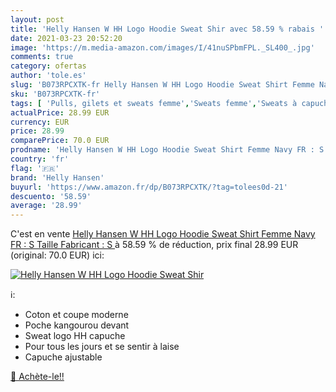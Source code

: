 ```yaml
---
layout: post
title: 'Helly Hansen W HH Logo Hoodie Sweat Shir avec 58.59 % rabais '
date: 2021-03-23 20:52:20
image: 'https://m.media-amazon.com/images/I/41nuSPbmFPL._SL400_.jpg'
comments: true
category: ofertas
author: 'tole.es'
slug: 'B073RPCXTK-fr Helly Hansen W HH Logo Hoodie Sweat Shirt Femme Navy FR :...'
sku: 'B073RPCXTK-fr'
tags: [ 'Pulls, gilets et sweats femme','Sweats femme','Sweats à capuche femme','Vêtements','Vêtements femme','helly hansen', ]
actualPrice: 28.99 EUR
currency: EUR
price: 28.99
comparePrice: 70.0 EUR
prodname: 'Helly Hansen W HH Logo Hoodie Sweat Shirt Femme Navy FR : S  Taille Fabricant : S '
country: 'fr'
flag: '🇫🇷'
brand: 'Helly Hansen'
buyurl: 'https://www.amazon.fr/dp/B073RPCXTK/?tag=tolees0d-21'
descuento: '58.59'
average: '28.99'
---
```


C'est en vente [Helly Hansen W HH Logo Hoodie Sweat Shirt Femme Navy FR : S  Taille Fabricant : S ](https://www.amazon.fr/dp/B073RPCXTK/?tag=tolees0d-21)  à  58.59 % de réduction, prix final  28.99 EUR (original: 70.0 EUR) ici:

[![Helly Hansen W HH Logo Hoodie Sweat Shir](https://m.media-amazon.com/images/I/41nuSPbmFPL._SL400_.jpg)](https://www.amazon.fr/dp/B073RPCXTK/?tag=tolees0d-21)

ℹ️:

- Coton et coupe moderne
- Poche kangourou devant
- Sweat logo HH capuche
- Pour tous les jours et se sentir à laise
- Capuche ajustable

[🛒 Achète-le!!](https://www.amazon.fr/dp/B073RPCXTK/?tag=tolees0d-21)
